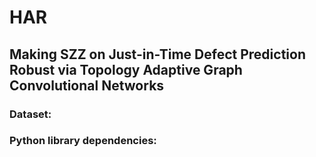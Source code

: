 # HAR
## Making SZZ on Just-in-Time Defect Prediction Robust via Topology Adaptive Graph Convolutional Networks

### Dataset: 

### Python library dependencies:
